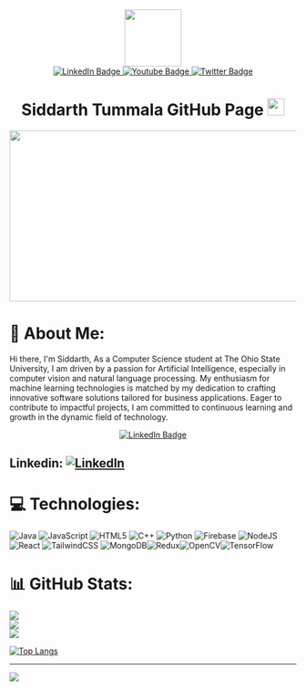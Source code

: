 <div id="header" align="center">
  <img src="https://media.giphy.com/media/M9gbBd9nbDrOTu1Mqx/giphy.gif" width="100"/>
  <div id="badges">
    <a href="https://www.linkedin.com/in/siddarth-tummala-9855b4249/">
      <img src="https://img.shields.io/badge/LinkedIn-blue?style=for-the-badge&logo=linkedin&logoColor=white" alt="LinkedIn Badge"/>
    </a>
    <a href="your-youtube-URL">
      <img src="https://img.shields.io/badge/YouTube-red?style=for-the-badge&logo=youtube&logoColor=white" alt="Youtube Badge"/>
    </a>
    <a href="your-twitter-URL">
      <img src="https://img.shields.io/badge/Twitter-blue?style=for-the-badge&logo=twitter&logoColor=white" alt="Twitter Badge"/>
    </a>
  </div>
  <img src="https://komarev.com/ghpvc/?username=your-github-username&style=flat-square&color=blue" alt=""/>
  <h1>
    Siddarth Tummala GitHub Page
    <img src="https://media.giphy.com/media/hvRJCLFzcasrR4ia7z/giphy.gif" width="30px"/>
  </h1>
</div>
<div align="center">
  <img src="https://media.giphy.com/media/dWesBcTLavkZuG35MI/giphy.gif" width="600" height="300"/>
</div>

# 💫 About Me:
Hi there, I'm Siddarth, As a Computer Science student at The Ohio State University, I am driven by a passion for Artificial Intelligence, especially in computer vision and natural language processing. My enthusiasm for machine learning technologies is matched by my dedication to crafting innovative software solutions tailored for business applications. Eager to contribute to impactful projects, I am committed to continuous learning and growth in the dynamic field of technology.
<div id="header" align="center">
  <a href="https://www.linkedin.com/in/siddarth-tummala-9855b4249/">
      <img src="https://img.shields.io/badge/LinkedIn-blue?style=for-the-badge&logo=linkedin&logoColor=white" alt="LinkedIn Badge"/>
    </a>
</div>


## Linkedin: [![LinkedIn](https://img.shields.io/badge/LinkedIn-%230077B5.svg?logo=linkedin&logoColor=white)](https://www.linkedin.com/in/siddarth-tummala-9855b4249/) 

# 💻 Technologies:
![Java](https://img.shields.io/badge/java-%23ED8B00.svg?style=for-the-badge&logo=openjdk&logoColor=white) ![JavaScript](https://img.shields.io/badge/javascript-%23323330.svg?style=for-the-badge&logo=javascript&logoColor=%23F7DF1E) ![HTML5](https://img.shields.io/badge/html5-%23E34F26.svg?style=for-the-badge&logo=html5&logoColor=white) ![C++](https://img.shields.io/badge/c++-%2300599C.svg?style=for-the-badge&logo=c%2B%2B&logoColor=white) ![Python](https://img.shields.io/badge/python-3670A0?style=for-the-badge&logo=python&logoColor=ffdd54) ![Firebase](https://img.shields.io/badge/firebase-%23039BE5.svg?style=for-the-badge&logo=firebase) ![NodeJS](https://img.shields.io/badge/node.js-6DA55F?style=for-the-badge&logo=node.js&logoColor=white) ![React](https://img.shields.io/badge/react-%2320232a.svg?style=for-the-badge&logo=react&logoColor=%2361DAFB) ![TailwindCSS](https://img.shields.io/badge/tailwindcss-%2338B2AC.svg?style=for-the-badge&logo=tailwind-css&logoColor=white) ![MongoDB](https://img.shields.io/badge/MongoDB-%234ea94b.svg?style=for-the-badge&logo=mongodb&logoColor=white)![Redux](https://img.shields.io/badge/redux-%23593d88.svg?style=for-the-badge&logo=redux&logoColor=white)![OpenCV](https://img.shields.io/badge/opencv-%23white.svg?style=for-the-badge&logo=opencv&logoColor=white)![TensorFlow](https://img.shields.io/badge/TensorFlow-%23FF6F00.svg?style=for-the-badge&logo=TensorFlow&logoColor=white)

# 📊 GitHub Stats:
![](https://github-readme-stats.vercel.app/api?username=23stummala&theme=vision-friendly-dark&hide_border=false&include_all_commits=false&count_private=false)<br/>
![](https://github-readme-streak-stats.herokuapp.com/?user=23stummala&theme=vision-friendly-dark&hide_border=false)<br/>
![](https://github-readme-stats.vercel.app/api/top-langs/?username=23stummala&theme=vision-friendly-dark&hide_border=false&include_all_commits=false&count_private=false&layout=compact)

[![Top Langs](https://github-readme-stats.vercel.app/api/top-langs/?username=23stummala&layout=compact&theme=vision-friendly-dark)](https://github.com/anuraghazra/github-readme-stats)

---
[![](https://visitcount.itsvg.in/api?id=23stummala&icon=0&color=1)](https://visitcount.itsvg.in)
